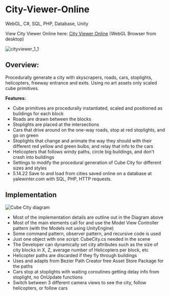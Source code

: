 # City-Viewer-Online
WebGL, C#, SQL, PHP, Database, Unity

View City Viewer Online here: [City Viewer Online](https://yalewinter.com/cityviewer/ "City Viewer Online") (WebGL Browser from desktop)

![cityviewer_1_1](https://user-images.githubusercontent.com/5803874/172551401-658372e4-45ee-4412-b6e4-d622d0a05f37.jpg)

## Overview:
Procedurally generate a city with skyscrapers, roads, cars, stoplights, helicopters, freeway entrance and exits. Using no art assets only scaled cube primitives.

**Features:**
- Cube primitives are procedurally instantiated, scaled and positioned as buildings for each block
- Roads are drawn between the blocks
- Stoplights are placed at the intersections
- Cars that drive around on the one-way roads, stop at red stoplights, and go on green
- Stoplights that change and animate the way they should with their different red yellow and green bulbs, and relay that info to the cars
- Helicopters that follows windy paths, circle big buildings, and don't crash into buildings
- Settings to modify the procedural generation of Cube City for different sizes and styles
- 5.14.22 Save to and load from cities saved online on a database at yalewinter.com with SQL, PHP, HTTP requests.

## Implementation
![Cube City diagram](https://user-images.githubusercontent.com/5803874/156256669-fc3db5f4-8708-4918-bf10-ecfbf9ab4b22.jpg)

- Most of the implementation details are outline out in the Diagram above
- Most of the main elements call for and use the Model View Controller pattern (with the Models not using UnityEngine)
- Some command pattern, observer pattern, and recursive code is used
- Just one object with one script: CubeCity.cs needed in the scene
- The Developer can dynamically set city attributes such as the size of city blocks in X, Z, average number of Helicopters per block, etc
- Helicopter paths are discarded if they fly through buildings
- Uses and adapts from Bezier Path Creator free Asset Store Package for the paths
- Cars stop at stoplights with waiting coroutines getting delay info from stoplight, no OnUpdate functions 
- Switch between 3 different camera views to see the city, follow helicopters, or follow cars
